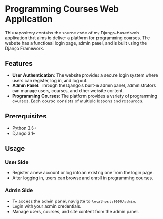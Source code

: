# Programming Courses Web Application

This repository contains the source code of my Django-based web application that aims to deliver a platform for programming courses. The website has a functional login page, admin panel, and is built using the Django Framework.

## Features

- **User Authentication**: The website provides a secure login system where users can register, log in, and log out.
- **Admin Panel**: Through the Django's built-in admin panel, administrators can manage users, courses, and other website content.
- **Programming Courses**: The platform provides a variety of programming courses. Each course consists of multiple lessons and resources.

## Prerequisites

- Python 3.6+
- Django 3.1+

## Usage

### User Side

- Register a new account or log into an existing one from the login page.
- After logging in, users can browse and enroll in programming courses.

### Admin Side

- To access the admin panel, navigate to `localhost:8000/admin`.
- Login with your admin credentials.
- Manage users, courses, and site content from the admin panel.



